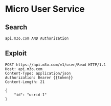 # Micro User Service

## Search

```
api.m3o.com AND Authorization
```

## Exploit

```
POST https://api.m3o.com/v1/user/Read HTTP/1.1
Host: api.m3o.com
Content-Type: application/json
Authorization: Bearer {{token}}
Content-Length: 21

{
    "id": "usrid-1"
}
```
